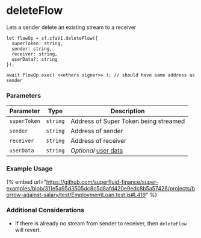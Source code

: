 # deleteFlow

Lets a sender delete an existing stream to a receiver

```
let flowOp = sf.cfaV1.deleteFlow({
  superToken: string,
  sender: string,
  receiver: string,
  userData?: string
});

await flowOp.exec( <<ethers signer>> ); // should have same address as sender
```

### Parameters

| Parameter    | Type     | Description                                                                                        |
| ------------ | -------- | -------------------------------------------------------------------------------------------------- |
| `superToken` | `string` | Address of Super Token being streamed                                                              |
| `sender`     | `string` | Address of sender                                                                                  |
| `receiver`   | `string` | Address of receiver                                                                                |
| `userData`   | `string` | _Optional_ [user data](https://docs.superfluid.finance/superfluid/developers/super-apps/user-data) |

### Example Usage

{% embed url="https://github.com/superfluid-finance/super-examples/blob/311e5a95d3505dc8c5d8afd420e9edc8b5a57426/projects/borrow-against-salary/test/EmploymentLoan.test.js#L419" %}

### Additional Considerations

* If there is already no stream from sender to receiver, then `deleteFlow` will revert.
